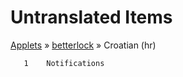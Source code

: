 # Untranslated Items
[Applets](../../../README.md) &#187; [betterlock](../README.md) &#187; Croatian (hr)

       1	Notifications
